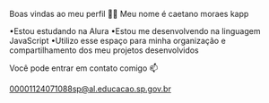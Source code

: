 Boas vindas ao meu perfil 💙💙
Meu nome é caetano moraes kapp

•Estou estudando na Alura
•Estou me desenvolvendo na linguagem JavaScript
•Utilizo esse espaço para minha organização e compartilhamento dos meu projetos desenvolvidos

Você pode entrar em contato comigo 📫

00001124071088sp@al.educacao.sp.gov.br
